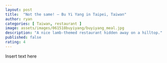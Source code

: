 ```yaml
---
layout: post
title:  "Not the same! – Bu Yi Yang in Taipei, Taiwan"
author: ryan
categories: [ Taiwan, restaurant ]
image: assets/images/061518buyiyang/buyiyang_meal.jpg
description: "A nice lamb-themed restaurant hidden away on a hilltop."
published: false
rating: 4
---
```


Insert text here
